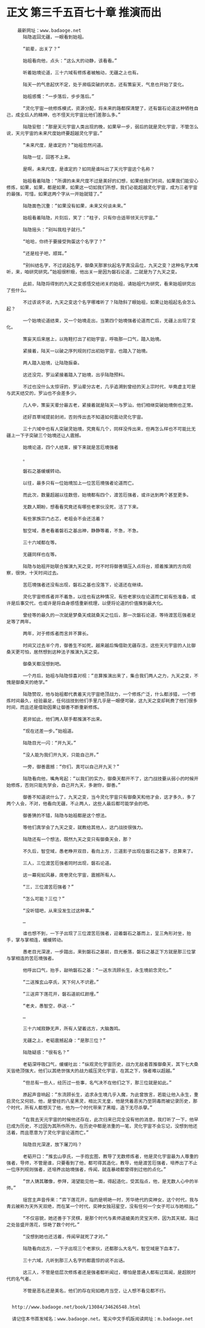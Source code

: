 # 正文 第三千五百七十章 推演而出
        最新网址：www.badaoge.net
          陆隐返回无疆，一眼看到始祖。
      
          “前辈，出关了？”
      
          始祖看向他，点头：“这么大的动静，该看看。”
      
          听着始境论道，三十六域有修炼者被触动，无疆之上也有。
      
          陆天一的气息起伏不定，处于濒临突破的状态，还有策妄天，气息也开始了变化。
      
          始祖感慨：“一步落后，步步落后。”
      
          “灵化宇宙一统修炼模式，资源分配，将未来的路都探清楚了，还有磐石论道这种牺牲自己，成全后人的精神，也不怪天元宇宙比他们差那么多。”
      
          陆隐安慰：“那是天元宇宙人类出现的晚，如果早一步，弱后的就是灵化宇宙，不管怎么说，天元宇宙的未来尺度始终要超越灵化宇宙。”
      
          “未来尺度，是谁定的？”始祖忽然问道。
      
          陆隐一怔，回答不上来。
      
          是啊，未来尺度，是谁定的？如同是谁叫出了天元宇宙这个名称？
      
          始祖看着陆隐：“所谓的未来尺度不过是美好的幻想，如果给我们时间，如果我们能安心修炼，如果，如果，都是如果，如果这一切如我们所想，我们必能超越灵化宇宙，成为三者宇宙的最强，可惜，如果这两个字从一开始就错了。”
      
          陆隐面色沉重：“如果没有如果，未来又何谈未来。”
      
          始祖看着陆隐，片刻后，笑了：“柱子，只有你合适带领天元宇宙。”
      
          陆隐摇头：“别叫我柱子就行。”
      
          “哈哈，你终于要接受狗蛋这个名字了？”
      
          “还是柱子吧，顺耳。”
      
          “别纠结名字，不过说起名字，御桑天那家伙起名字真没品位，九天之变？这种名字太难听，来，咱研究研究。”始祖很积极，他出关一是因为磐石论道，二就是为了九天之变。
      
          此前，陆隐将得到的九天之变感悟交给闭关的始祖，请始祖代为研究，看来始祖研究出了些什么。
      
          不过该说不说，九天之变这个名字哪难听了？陆隐斜了眼始祖，如果让始祖起名会怎么起？
      
          一个始境论道结束，又一个始境走出，当第四个始境强者论道而亡后，无疆上出现了变化。
      
          策妄天后来居上，以拖鞋打出了初始宇宙，呼吸那一口气，踏入始境。
      
          紧接着，陆天一以破之序列规则打出初始宇宙，也踏入了始境。
      
          两人踏入始境，让陆隐振奋。
      
          这还没完，罗汕紧接着踏入了始境，出乎陆隐预料。
      
          不过也没什么太惊讶的，罗汕辈分古老，几乎追溯到曾经的天上宗时代，毕竟虚主可是与武天结交的，罗汕也不会差多少。
      
          几人中，策妄天辈分最古老，紧接着就是陆天一与罗汕，他们相继突破始境倒也正常。
      
          还好百草域提前封闭，否则传出去不知道如何震动灵化宇宙。
      
          三十六域中也有人突破灵始境，究竟有几个，同样没传出来，但再怎么样也不可能比无疆上一下子突破三个始境还让人震撼。
      
          始境论道，四个人结束，接下来就是苦厄境强者
      
          。
      
          磐石之基缓缓转动。
      
          以往，最多只有一位始境加上一位苦厄境强者论道而亡。
      
          而此次，数量超越以往数倍，始境都有四个，渡苦厄强者，或许达到两个甚至更多。
      
          无数人期盼，想看看究竟还有哪些老家伙没死，活了下来。
      
          有些家族宗门忐忑，老祖会不会还活着？
      
          智空域，愚老看着磐石之基出神，静静等着，不急，不急。
      
          三十六域都在等。
      
          无疆同样也在等。
      
          陆隐与始祖开始联合推演九天之变，时不时将御善镇压入点将台，顺着推演的方向观察，很快，十天时间过去。
      
          苦厄境强者还没有出现，磐石之基也没落下，论道还在继续。
      
          灵化宇宙修炼者并不着急，以往也有这种情况，有些老家伙在论道而亡前有些准备，或许是后事交代，也或许是将自身感悟重新梳理，以便将论道的价值推到最大化。
      
          曾经等的最久的一次就是梦桑天成就桑天之位后，那一次磐石论道，等待渡苦厄强者足足等了两年。
      
          两年，对于修炼者而言并不算长。
      
          时间又过去半个月，御善生不如死，越来越后悔借助无疆存活，这些天元宇宙的人比御桑天更可怕，居然想到这种法子推演九天之变。
      
          御桑天都没想到吧。
      
          一个月后，始祖与陆隐惊喜对视：“总算推演出来了，集合我们两人之力，九天之变，不愧是御桑天的绝学。”
      
          陆隐赞叹，他与始祖都代表着天元宇宙绝顶战力，一个修炼广泛，什么都涉猎，一个修炼时间最久，经验最足，任何战技到他们手里几乎是一眼便可破，这九天之变却耗费了他们很多时间，而且还是借助因果让御善不断重新修炼。
      
          若非如此，他们两人联手都推演不出来。
      
          “现在还差一步。”始祖道。
      
          陆隐目光一闪：“开九天。”
      
          “没人能为我们开九天，只能自己开。”
      
          一旁，御善震撼：“你们，真可以自己开九天？”
      
          陆隐看向他，嘴角弯起：“以我们的实力，御桑天都开不了，这门战技要从弱小的时候开始修炼，否则只能先学会，自己开九天，多谢你，御善。”
      
          御善不知道说什么了，九天之变，当今灵化宇宙只有御桑天和他才会，这才多久，多了两个人会，不对，他看向无疆，不止两人，这些人最后都可能学会的吧。
      
          御善猜的不错，陆隐与始祖都是这个想法。
      
          等他们真学会了九天之变，就教给其他人，这门战技很强力。
      
          陆隐还有一个想法，既然九天之变只有御桑天会，那？
      
          不久后，智空域，愚老睁开双目，看向上方，三道影子出现在磐石之基下，总算来了。
      
          三人，三位渡苦厄强者同时出现，磐石论道。
      
          这一幕宛如风暴，席卷灵化宇宙，震撼所有人。
      
          “三，三位渡苦厄强者？”
      
          “怎么可能？三位？”
      
          “没听错吧，从来没发生过这种事。”
      
          …
      
          谁也想不到，一下子出现了三位渡苦厄强者，迎着磐石之基而上，呈三角形对坐，抬手，掌与掌相连，缓缓转动。
      
          愚老目光深邃，一步踏出，来到磐石之基前，目光垂落，磐石之基正下方就是那三位掌与掌相连的苦厄境强者。
      
          他呼出口气，抬手，敲响磐石之基：“一送东流顾长生，永生境前念灵化。”
      
          “二送推玄山亭氏，天下何人不识君。”
      
          “三送弈下莲花开，磐石道前红颜埋。”
      
          “老夫，愚智空，恭送--”
      
          …
      
          三十六域寂静无声，所有人望着远方，大脑轰鸣。
      
          无疆之上，老韬震撼起身：“是那三位？”
      
          陆隐疑惑：“很有名？”
      
          老韬深呼吸口气，缓缓吐出：“纵观灵化宇宙历史，战力无敌者首推御桑天，其下七大桑天皆绝顶强大，他们以其绝世强大的战力威压灵化宇宙，在其之下，强者难以超越。”
      
          “但总有一些人，经历过一些事，名气决不在他们之下，那三位就是如此。”
      
          原起声音响起：“东流顾长生，追求永生境几乎入魔，为此曾放言，若能让他入永生，重启灵化又何妨，他，是曾经的八星黑灵，相比灭无皇，他是凭着恶劣乃至阴毒而被记录历史，那个时代，所有人都想灭了他，他为一个时代带来了黑暗，造下无尽杀孽。”
      
          “在我去天元宇宙的时候他还存在，此次归来已完全没有他的消息，我打听了一下，他早已成为历史，不过因为其所作所为，在历史中都是浓重的一笔，灵化宇宙不会忘记，没想到他还活着，而且愿意为了灵化宇宙论道而亡。”
      
          陆隐目光深邃，放下屠刀吗？
      
          老韬开口：“推玄山亭氏，一手抱玄图，教导了无数修炼者，他是灵化宇宙最为人尊重的强者，导师，不管是谁，只要看到了他，都可得其造化，教导，他是渡苦厄强者，培养出了不止一位序列规则强者，还培养出始境强者，传闻，就连暴岐都曾得到过他的点化。”
      
          “世人铸其雕像，参拜，渴望能见他一面，得起造化，受其指点，他，是无数人心中的半师。”
      
          瑶宫主声音传来：“弈下莲花开，指的是明艳一时，芳华绝代的奕神女，这个时代，我与青云被称为天外天双绝，而在某一个时代，奕神女独冠星空，没有任何一个女子可以与她相比。”
      
          “不仅容貌，她还善于下灵棋，是那个时代与素师道媲美的灵宝天师，因为其天赋，路过之处皆盛开莲花，惊艳了数个时代。”
      
          “没想到她也还活着，传闻早就死了才对。”
      
          陆隐看向远方，一下子出现三个老家伙，还都那么大名气，智空域是下血本了。
      
          三十六域，凡听到那三人名字的都震惊的说不出话。
      
          这三人，不管是低层次修炼者还是强者都听闻过，哪怕是普通人都有过耳闻，是超脱时代的名气者。
      
          不管是恶名还是美名，他们的存在宛如皓月当空，让人想不看见都不行。
      
      
      http://www.badaoge.net/book/13084/34626548.html
      
      请记住本书首发域名：www.badaoge.net。笔尖中文手机版阅读网址：m.badaoge.net